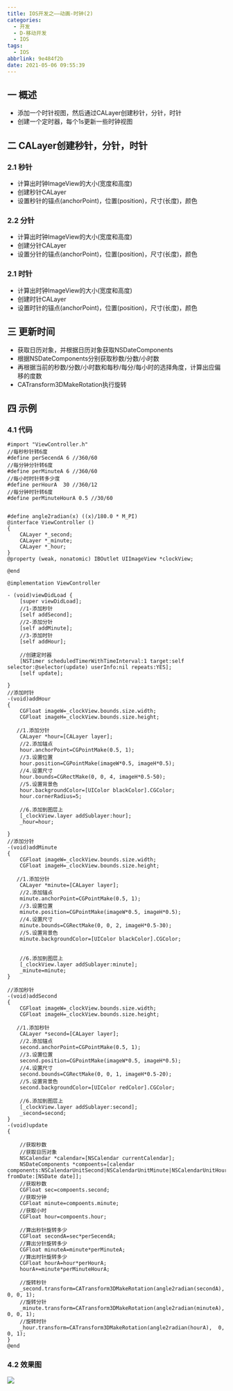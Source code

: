 ```yaml
---
title: IOS开发之——动画-时钟(2)
categories:
  - 开发
  - D-移动开发
  - IOS
tags:
  - IOS
abbrlink: 9e484f2b
date: 2021-05-06 09:55:39
---
```

## 一 概述

* 添加一个时针视图，然后通过CALayer创建秒针，分针，时针
* 创建一个定时器，每个1s更新一些时钟视图

<!--more-->

## 二 CALayer创建秒针，分针，时针

### 2.1 秒针

* 计算出时钟ImageView的大小(宽度和高度)
* 创建秒针CALayer
* 设置秒针的锚点(anchorPoint)，位置(position)，尺寸(长度)，颜色

### 2.2 分针

* 计算出时钟ImageView的大小(宽度和高度)
* 创建分针CALayer
* 设置分针的锚点(anchorPoint)，位置(position)，尺寸(长度)，颜色

### 2.1 时针

* 计算出时钟ImageView的大小(宽度和高度)
* 创建时针CALayer
* 设置时针的锚点(anchorPoint)，位置(position)，尺寸(长度)，颜色

## 三 更新时间

* 获取日历对象，并根据日历对象获取NSDateComponents
* 根据NSDateComponents分别获取秒数/分数/小时数
* 再根据当前的秒数/分数/小时数和每秒/每分/每小时的选择角度，计算出应偏移的度数
* CATransform3DMakeRotation执行旋转

## 四 示例

### 4.1 代码

```
#import "ViewController.h"
//每秒秒针转6度
#define perSecendA 6 //360/60
//每分钟分针转6度
#define perMinuteA 6 //360/60
//每小时时针转多少度
#define perHourA  30 //360/12
//每分钟时针转6度
#define perMinuteHourA 0.5 //30/60
 

#define angle2radian(x) ((x)/180.0 * M_PI)
@interface ViewController ()
{
    CALayer *_second;
    CALayer *_minute;
    CALayer *_hour;
}
@property (weak, nonatomic) IBOutlet UIImageView *clockView;

@end

@implementation ViewController

- (void)viewDidLoad {
    [super viewDidLoad];
    //1-添加秒针
    [self addSecond];
    //2-添加分针
    [self addMinute];
    //3-添加时针
    [self addHour];
 
    //创建定时器
    [NSTimer scheduledTimerWithTimeInterval:1 target:self selector:@selector(update) userInfo:nil repeats:YES];
    [self update];
    
}
//添加时针
-(void)addHour
{
    CGFloat imageW=_clockView.bounds.size.width;
    CGFloat imageH=_clockView.bounds.size.height;
    
   //1.添加分针
    CALayer *hour=[CALayer layer];
    //2.添加锚点
    hour.anchorPoint=CGPointMake(0.5, 1);
    //3.设置位置
    hour.position=CGPointMake(imageW*0.5, imageH*0.5);
    //4.设置尺寸
    hour.bounds=CGRectMake(0, 0, 4, imageH*0.5-50);
    //5.设置背景色
    hour.backgroundColor=[UIColor blackColor].CGColor;
    hour.cornerRadius=5;
    
    //6.添加到图层上
    [_clockView.layer addSublayer:hour];
    _hour=hour;
    
}
//添加分针
-(void)addMinute
{
    CGFloat imageW=_clockView.bounds.size.width;
    CGFloat imageH=_clockView.bounds.size.height;
    
   //1.添加分针
    CALayer *minute=[CALayer layer];
    //2.添加锚点
    minute.anchorPoint=CGPointMake(0.5, 1);
    //3.设置位置
    minute.position=CGPointMake(imageW*0.5, imageH*0.5);
    //4.设置尺寸
    minute.bounds=CGRectMake(0, 0, 2, imageH*0.5-30);
    //5.设置背景色
    minute.backgroundColor=[UIColor blackColor].CGColor;
    
    
    //6.添加到图层上
    [_clockView.layer addSublayer:minute];
    _minute=minute;
}

//添加秒针
-(void)addSecond
{
    CGFloat imageW=_clockView.bounds.size.width;
    CGFloat imageH=_clockView.bounds.size.height;
    
   //1.添加秒针
    CALayer *second=[CALayer layer];
    //2.添加锚点
    second.anchorPoint=CGPointMake(0.5, 1);
    //3.设置位置
    second.position=CGPointMake(imageW*0.5, imageH*0.5);
    //4.设置尺寸
    second.bounds=CGRectMake(0, 0, 1, imageH*0.5-20);
    //5.设置背景色
    second.backgroundColor=[UIColor redColor].CGColor;
    
    //6.添加到图层上
    [_clockView.layer addSublayer:second];
    _second=second;
}
-(void)update
{
    
    //获取秒数
    //获取日历对象
    NSCalendar *calendar=[NSCalendar currentCalendar];
    NSDateComponents *compoents=[calendar components:NSCalendarUnitSecond|NSCalendarUnitMinute|NSCalendarUnitHour fromDate:[NSDate date]];
    //获取秒数
    CGFloat sec=compoents.second;
    //获取分钟
    CGFloat minute=compoents.minute;
    //获取小时
    CGFloat hour=compoents.hour;
    
    //算出秒针旋转多少
    CGFloat secondA=sec*perSecendA;
    //算出分针旋转多少
    CGFloat minuteA=minute*perMinuteA;
    //算出时针旋转多少
    CGFloat hourA=hour*perHourA;
    hourA+=minute*perMinuteHourA;
    
    //旋转秒针
    _second.transform=CATransform3DMakeRotation(angle2radian(secondA),  0, 0, 1);
    //旋转分针
    _minute.transform=CATransform3DMakeRotation(angle2radian(minuteA),  0, 0, 1);
    //旋转时针
    _hour.transform=CATransform3DMakeRotation(angle2radian(hourA),  0, 0, 1);
}
@end
```

### 4.2 效果图

![][1]


[1]:https://cdn.staticaly.com/gh/PGzxc/CDN/master/blog-ios/ios-calayer-click.gif